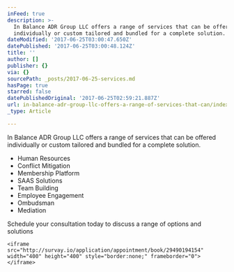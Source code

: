 ```yaml
---
inFeed: true
description: >-
  In Balance ADR Group LLC offers a range of services that can be offered
  individually or custom tailored and bundled for a complete solution.
dateModified: '2017-06-25T03:00:47.650Z'
datePublished: '2017-06-25T03:00:48.124Z'
title: ''
author: []
publisher: {}
via: {}
sourcePath: _posts/2017-06-25-services.md
hasPage: true
starred: false
datePublishedOriginal: '2017-06-25T02:59:21.887Z'
url: in-balance-adr-group-llc-offers-a-range-of-services-that-can/index.html
_type: Article

---
```

In Balance ADR Group LLC offers a range of services that can be offered individually or custom tailored and bundled for a complete solution.

* Human Resources
* Conflict Mitigation
* Membership Platform
* SAAS Solutions
* Team Building
* Employee Engagement
* Ombudsman
* Mediation

Schedule your consultation today to discuss a range of options and solutions

    <iframe src="http://survay.io/application/appointment/book/29490194154" width="400" height="400" style="border:none;" frameborder="0"></iframe>